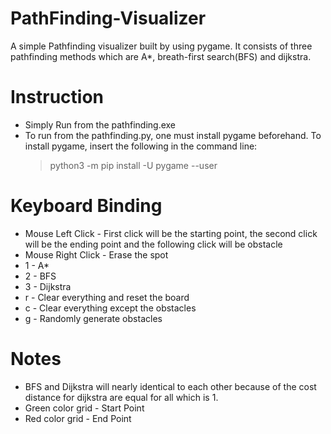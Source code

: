 # PathFinding-Visualizer

A simple Pathfinding visualizer built by using pygame. It consists of three pathfinding methods which are A*, breath-first search(BFS) and dijkstra.

# Instruction
* Simply Run from the pathfinding.exe
* To run from the pathfinding.py, one must install pygame beforehand. To install pygame, insert the following in the command line:
    >python3 -m pip install -U pygame --user 
    
# Keyboard Binding
* Mouse Left Click - First click will be the starting point, the second click will be the ending point and the following click will be obstacle
* Mouse Right Click - Erase the spot
* 1 - A*
* 2 - BFS
* 3 - Dijkstra
* r - Clear everything and reset the board
* c - Clear everything except the obstacles
* g - Randomly generate obstacles
 
 # Notes
 * BFS and Dijkstra will nearly identical to each other because of the cost distance for dijkstra are equal for all which is 1.
 * Green color grid - Start Point
 * Red color grid - End Point
 

